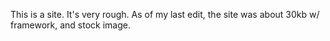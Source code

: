 This is a site. It's very rough. 
As of my last edit, the site was about 30kb w/ framework, and stock image.
